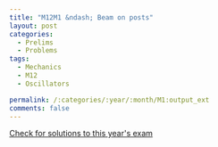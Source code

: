```yaml
---
title: "M12M1 &ndash; Beam on posts"
layout: post
categories:
  - Prelims
  - Problems
tags:
  - Mechanics
  - M12
  - Oscillators

permalink: /:categories/:year/:month/M1:output_ext
comments: false
---
```

<object data="2012M1M.pdf" type="application/pdf" width="100%" height="500"></object>
<div class="message"><a href='https://princetonprelim.com/prelim/28/'>Check for solutions to this year's exam</a></div>